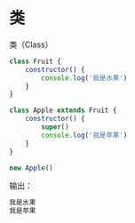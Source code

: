 # 类

类（Class）

```javascript
class Fruit {
    constructor() {
        console.log('我是水果')
    }
}

class Apple extends Fruit {
    constructor() {
        super()
        console.log('我是苹果')
    }
}

new Apple()
```

输出：

```javascript
我是水果
我是苹果
```

